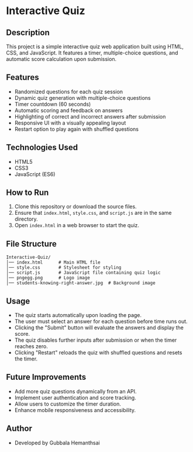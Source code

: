 # Interactive Quiz

## Description
This project is a simple interactive quiz web application built using HTML, CSS, and JavaScript. It features a timer, multiple-choice questions, and automatic score calculation upon submission.

## Features
- Randomized questions for each quiz session
- Dynamic quiz generation with multiple-choice questions
- Timer countdown (60 seconds)
- Automatic scoring and feedback on answers
- Highlighting of correct and incorrect answers after submission
- Responsive UI with a visually appealing layout
- Restart option to play again with shuffled questions

## Technologies Used
- HTML5
- CSS3
- JavaScript (ES6)

## How to Run
1. Clone this repository or download the source files.
2. Ensure that `index.html`, `style.css`, and `script.js` are in the same directory.
3. Open `index.html` in a web browser to start the quiz.

## File Structure
```
Interactive-Quiz/
│── index.html      # Main HTML file
│── style.css       # Stylesheet for styling
│── script.js       # JavaScript file containing quiz logic
│── pngegg.png      # Logo image
│── students-knowing-right-answer.jpg  # Background image
```

## Usage
- The quiz starts automatically upon loading the page.
- The user must select an answer for each question before time runs out.
- Clicking the "Submit" button will evaluate the answers and display the score.
- The quiz disables further inputs after submission or when the timer reaches zero.
- Clicking "Restart" reloads the quiz with shuffled questions and resets the timer.

## Future Improvements
- Add more quiz questions dynamically from an API.
- Implement user authentication and score tracking.
- Allow users to customize the timer duration.
- Enhance mobile responsiveness and accessibility.

## Author
- Developed by Gubbala Hemanthsai

